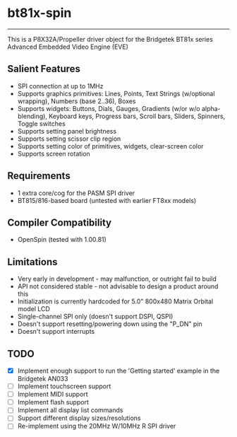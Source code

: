 # bt81x-spin 
------------

This is a P8X32A/Propeller driver object for the Bridgetek BT81x series Advanced Embedded Video Engine (EVE)

## Salient Features

* SPI connection at up to 1MHz
* Supports graphics primitives: Lines, Points, Text Strings (w/optional wrapping), Numbers (base 2..36), Boxes
* Supports widgets: Buttons, Dials, Gauges, Gradients (w/or w/o alpha-blending), Keyboard keys, Progress bars, Scroll bars, Sliders, Spinners, Toggle switches
* Supports setting panel brightness
* Supports setting scissor clip region
* Supports setting color of primitives, widgets, clear-screen color
* Supports screen rotation

## Requirements

* 1 extra core/cog for the PASM SPI driver
* BT815/816-based board (untested with earlier FT8xx models)

## Compiler Compatibility

* OpenSpin (tested with 1.00.81)

## Limitations

* Very early in development - may malfunction, or outright fail to build
* API not considered stable - not advisable to design a product around this
* Initialization is currently hardcoded for 5.0" 800x480 Matrix Orbital model LCD
* Single-channel SPI only (doesn't support DSPI, QSPI)
* Doesn't support resetting/powering down using the "P_DN" pin
* Doesn't support interrupts

## TODO

- [x] Implement enough support to run the 'Getting started' example in the Bridgetek AN033
- [ ] Implement touchscreen support
- [ ] Implement MIDI support
- [ ] Implement flash support
- [ ] Implement all display list commands
- [ ] Support different display sizes/resolutions
- [ ] Re-implement using the 20MHz W/10MHz R SPI driver
